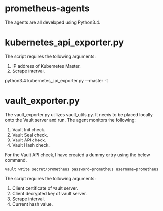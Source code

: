 # prometheus-agents

The agents are all developed using Python3.4.

# kubernetes_api_exporter.py

The script requires the following arguments:
  1) IP address of Kubernetes Master.
  2) Scrape interval.
  
  python3.4 kubernetes_api_exporter.py --master <MASTER-IP> -t <SCRAPE-INTERVAL>
  
# vault_exporter.py

The vault_exporter.py utilizes vault_utils.py. It needs to be placed locally onto the Vault server and run.
The agent monitors the following:
  1) Vault Init check.
  2) Vault Seal check.
  3) Vault API  check.
  4) Vault Hash check.

For the Vault API check, I have created a dummy entry using the below command.
```
vault write secret/prometheus password=prometheus username=prometheus
```

The script requires the following arguments:
  1) Client certificate of vault server.
  2) Client decrypted key of vault server.
  3) Scrape interval.
  4) Current hash value.
